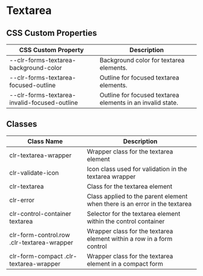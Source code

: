 # Textarea

## CSS Custom Properties

| CSS Custom Property                          | Description                                                |
| -------------------------------------------- | ---------------------------------------------------------- |
| --clr-forms-textarea-background-color        | Background color for textarea elements.                    |
| --clr-forms-textarea-focused-outline         | Outline for focused textarea elements.                     |
| --clr-forms-textarea-invalid-focused-outline | Outline for focused textarea elements in an invalid state. |

## Classes

| Class Name                                 | Description                                                                |
| ------------------------------------------ | -------------------------------------------------------------------------- |
| clr-textarea-wrapper                       | Wrapper class for the textarea element                                     |
| clr-validate-icon                          | Icon class used for validation in the textarea wrapper                     |
| clr-textarea                               | Class for the textarea element                                             |
| clr-error                                  | Class applied to the parent element when there is an error in the textarea |
| clr-control-container textarea             | Selector for the textarea element within the control container             |
| clr-form-control.row .clr-textarea-wrapper | Wrapper class for the textarea element within a row in a form control      |
| clr-form-compact .clr-textarea-wrapper     | Wrapper class for the textarea element in a compact form                   |
